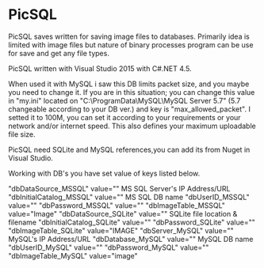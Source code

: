 # PicSQL
PicSQL saves written for saving image files to databases. Primarily idea is limited with image files but nature of binary processes 
program can be use for save and get any file types. 

PicSQL written with Visual Studio 2015 with C#.NET 4.5.

When used it with MySQL i saw this DB limits packet size, and you maybe you need to change it. If you are in this situation;
you can change this value in "my.ini" located on "C:\ProgramData\MySQL\MySQL Server 5.7" (5.7 changeable according to your DB ver.) and 
key is "max_allowed_packet". I setted it to 100M, you can set it according to your requirements or your network and/or internet speed.
This also defines your maximum uploadable file size.

PicSQL need SQLite and MySQL references,you can add its from Nuget in Visual Studio.

Working with DB's you have set value of keys listed below.

   "dbDataSource_MSSQL" value=""       MS SQL Server's IP Address/URL
   "dbInitialCatalog_MSSQL" value=""   MS SQL DB name
   "dbUserID_MSSQL" value=""
   "dbPassword_MSSQL" value=""
   "dbImageTable_MSSQL" value="Image"
   "dbDataSource_SQLite" value=""      SQLite file location & filename
   "dbInitialCatalog_SQLite" value=""
   "dbPassword_SQLite" value=""
   "dbImageTable_SQLite" value="IMAGE"
   "dbServer_MySQL" value=""           MySQL's IP Address/URL
   "dbDatabase_MySQL" value=""         MySQL DB name
   "dbUserID_MySQL" value=""
   "dbPassword_MySQL" value=""
   "dbImageTable_MySQL" value="image"
